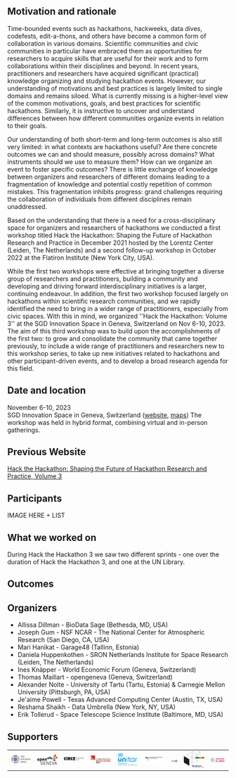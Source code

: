 <!--
.. title: Hack the Hackathon vol. 3
.. slug: events/hth3
.. hide_title: false
.. date: 2024-11-21 19:31:58 UTC
.. tags: 
.. category: 
.. link: 
.. description: 
.. type: text
-->

<style>
td, th {
   border: none!important;
}
</style>

## Motivation and rationale
Time-bounded events such as hackathons, hackweeks, data dives, codefests, edit-a-thons, and others have become a common form of collaboration in various domains. Scientific communities and civic communities in particular have embraced them as opportunities for researchers to acquire skills that are useful for their work and to form collaborations within their disciplines and beyond. In recent years, practitioners and researchers have acquired significant (practical) knowledge organizing and studying hackathon events. However, our understanding of motivations and best practices is largely limited to single domains and remains siloed. What is currently missing is a higher-level view of the common motivations, goals, and best practices for scientific hackathons. Similarly, it is instructive to uncover and understand differences between how different communities organize events in relation to their goals.

Our understanding of both short-term and long-term outcomes is also still very limited: in what contexts are hackathons useful? Are there concrete outcomes we can and should measure, possibly across domains? What instruments should we use to measure them? How can we organize an event to foster specific outcomes? There is little exchange of knowledge between organizers and researchers of different domains leading to a fragmentation of knowledge and potential costly repetition of common mistakes. This fragmentation inhibits progress: grand challenges requiring the collaboration of individuals from different disciplines remain unaddressed.

Based on the understanding that there is a need for a cross-disciplinary space for organizers and researchers of hackathons we conducted a first workshop titled Hack the Hackathon: Shaping the Future of Hackathon Research and Practice in December 2021 hosted by the Lorentz Center (Leiden, The Netherlands) and a second follow-up workshop in October 2022 at the Flatiron Institute (New York City, USA).

While the first two workshops were effective at bringing together a diverse group of researchers and practitioners, building a community and developing and driving forward interdisciplinary initiatives is a larger, continuing endeavour. In addition, the first two workshop focused largely on hackathons within scientific research communities, and we rapidly identified the need to bring in a wider range of practitioners, especially from civic spaces. With this in mind, we organized ''Hack the Hackathon: Volume 3'' at the SGD Innovation Space in Geneva, Switzerland on Nov 6-10, 2023. The aim of this third workshop was to build upon the accomplishments of the first two: to grow and consolidate the community that came together previously, to include a wide range of practitioners and researchers new to this workshop series, to take up new initiatives related to hackathons and other participant-driven events, and to develop a broad research agenda for this field.

## Date and location
November 6-10, 2023  
SGD Innovation Space in Geneva, Switzerland ([website](https://sdgsolutionspace.org), [maps](https://maps.app.goo.gl/2y2EjnzLnYvA3nef7))
The workshop was held in hybrid format, combining virtual and in-person gatherings.

## Previous Website
[Hack the Hackathon: Shaping the Future of Hackathon Research and Practice, Volume 3](https://hackthehackathon.org/hth3.html)

## Participants
IMAGE HERE + LIST

## What we worked on
During Hack the Hackathon 3 we saw two different sprints - one over the duration of Hack the Hackathon 3, and one at the UN Library.

## Outcomes

## Organizers
- Allissa Dillman - BioData Sage (Bethesda, MD, USA)
- Joseph Gum - NSF NCAR - The National Center for Atmospheric Research (San Diego, CA, USA)
- Mari Hanikat - Garage48 (Tallinn, Estonia)
- Daniela Huppenkothen - SRON Netherlands Institute for Space Research (Leiden, The Netherlands)
- Ines Knäpper - World Economic Forum (Geneva, Switzerland)
- Thomas Maillart - opengeneva (Geneva, Switzerland)
- Alexander Nolte - University of Tartu (Tartu, Estonia) & Carnegie Mellon University (Pittsburgh, PA, USA)
- Je'aime Powell - Texas Advanced Computing Center (Austin, TX, USA)
- Reshama Shaikh - Data Umbrella (New York, NY, USA)
- Erik Tollerud - Space Telescope Science Institute (Baltimore, MD, USA)

## Supporters

<table>
  <tr>
    <td><a href="https://sdgsolutionspace.org" target="_blank" class="logo-link"><img class="logo" src="/images/funders/sdg-solution-space.png" alt="SDG Solution Space"/></a></td>
    <td><a href="https://opengeneva.org" target="_blank" class="logo-link"><img class="logo" src="/images/funders/open-geneva.png" alt="Open Geneva"/></a></td>
    <td><a href="https://creativeimpact.eu/en/" target="_blank" class="logo-link"><img class="logo" src="/images/funders/CIRCE.png" alt="CIRCE"/></a></td>
    <td><a href="https://www.ungeneva.org/en/library-archives/library" target="_blank" class="logo-link"><img class="logo" src="/images/funders/un-library.png" alt="United Nations Library & Archives Geneva"/></a></td>
    <td><a href="https://unitar.org" target="_blank" class="logo-link"><img class="logo" src="/images/funders/unitar.jpg" alt="UNITAR"/></a></td>
    <td><a href="https://kulturstaatsminister.de" target="_blank" class="logo-link"><img class="logo" src="images/funders/beauftragte-der-bundesregierung-fur-kultur-und-medien-logo.webp" alt="Beauftragte der bundesregierung fur kultur und medien"/></a></td>
    <td><a href="https://garage48.org" target="_blank" class="logo-link"><img class="logo" src="images/funders/g48.png" alt="Garage 48"/></a></td>
    <td><a href="https://ideasquare.cern" target="_blank" class="logo-link"><img class="logo" src="images/funders/idea-square.jpg" alt="Idea Square"/></a></td>
    <td><a href="https://www.unige.ch/en/" target="_blank" class="logo-link"><img class="logo" src="images/funders/Logo_of_the_University_of_Geneva.jpg" alt="University of Geneva"/></a></td>
  </tr>
</table>